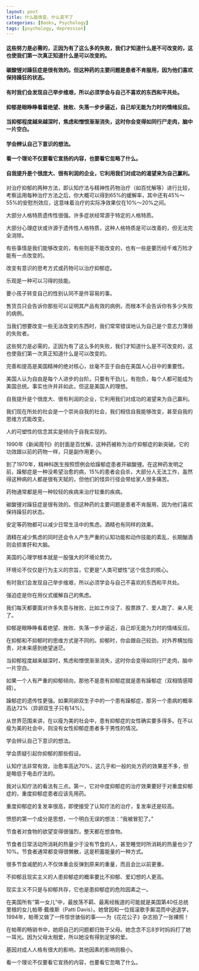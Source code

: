 ```yaml
---
layout: post
title: 什么能改变，什么变不了
categories: [Books, Psychology]
tags: [psychology, depression]
---
```

#### 这些努力是必需的，正因为有了这么多的失败，我们才知道什么是不可改变的，这也使我们第一次真正知道什么是可以改变的。
#### 碳酸锂对躁狂症是很有效的。但这种药的主要问题是患者不肯服用，因为他们喜欢保持躁狂的状态。
#### 有时我们会发现自己举步维艰，所以必须学会与自己不喜欢的东西和平共处。
#### 抑郁是眼睁睁看着绝望、挫败、失落一步步逼近，自己却无能为力时的情绪反应。
#### 当抑郁程度越来越深时，焦虑和憎恨渐渐消失，这时你会变得如同行尸走肉，脑中一片空白。
#### 学会辨认自己下意识的想法。
#### 看一个理论不仅要看它宣扬的内容，也要看它忽略了什么。
#### 自我提升是个很庞大、很有利润的企业，它利用我们对成功的渴望来为自己赢利。
<!-- more -->
对治疗抑郁的两种方法，即认知疗法与精神性药物治疗（如百忧解等）进行比较，考察运用每种治疗方法之后，你大概可以得到65%的缓解率，其中还有45%～55%的安慰剂效应，这意味着治疗的实际净效果仅在10%～20%之间。

大部分人格特质遗传性很强。许多症状经常源于特定的人格特质。

大部分心理症状或许源于遗传性人格特质，这种人格特质是可以改善的，但无法完全消除。


有些事情是我们能够改变的，有些则是不能改变的，也有一些是要历经千难万险才能有一点改变的。

改变有意识的思考方式或药物可以治疗抑郁症。

乐观是一种可以习得的技能。

要小孩子转变自己的性别认同不是件容易的事。

售货员只会告诉你那些可以证明其产品有效的病例，而根本不会告诉你有多少失败的病例。

当我们想要改变一些无法改变的东西时，我们常常错误地认为自己是个意志力薄弱的失败者。

这些努力是必需的，正因为有了这么多的失败，我们才知道什么是不可改变的，这也使我们第一次真正知道什么是可以改变的。

完善和提高是美国精神的绝对核心，丝毫不亚于自由在美国人心目中的重要性。

美国人认为自由是每个人进步的台阶。只要有干劲儿，有抱负，每个人都可能成为美国总统。事实也许并非如此，但这是美国人的理想。

自我提升是个很庞大、很有利润的企业，它利用我们对成功的渴望来为自己赢利。

我们现在所处的社会是一个崇尚自我的社会，我们相信自我能够改变，甚至自我的思维方式能改变。

人的可塑性的信念其实是倾向于自我实现的。

1990年《新闻周刊》的封面是百忧解，这种药被称为治疗抑郁症的新突破。它的功效跟以前的药物一样，只是副作用更小。

到了1970年，精神科医生按照惯例会给躁郁症患者开碳酸锂。在这种药发明之前，躁郁症是一种没希望治愈的病，15%的患者会自杀，大部分人无法工作，虽然得这种病的人都是很有天赋的，但他们的怪异行径会带给家人很多痛苦。

药物通常都是用一种较轻的疾病来治疗较重的疾病。

碳酸锂对躁狂症是很有效的。但这种药的主要问题是患者不肯服用，因为他们喜欢保持躁狂的状态。

安定等药物都可以减少日常生活中的焦虑。酒精也有同样的效果。

酒精在减少焦虑的同时还会令人产生严重的认知功能和动作技能的紊乱，长期酗酒则会损害肝和大脑。

美国的心理学根本就是一股强大的环境论势力。

环境论不仅仅是行为主义的宗旨，它更是“人类可塑性”这个信念的核心。

有时我们会发现自己举步维艰，所以必须学会与自己不喜欢的东西和平共处。

强迫症是你在用仪式缓解自己的焦虑。

我们每天都要面对许多失意与挫败，比如工作没了、股票跌了、爱人跑了、亲人死了。

抑郁是眼睁睁看着绝望、挫败、失落一步步逼近，自己却无能为力时的情绪反应。

在抑郁和不抑郁时的思维方式是不同的。抑郁时，你会跟自己较劲，对外界横加指责，对未来感到绝望迷茫。

当抑郁程度越来越深时，焦虑和憎恨渐渐消失，这时你会变得如同行尸走肉，脑中一片空白。

如果一个人有严重的抑郁倾向，那他不是患有抑郁症就是患有躁郁症（双相情感障碍）。

躁郁症的遗传性更强。如果同卵双生子中的一个患有躁郁症，那另一个患病的概率高达72%（异卵双生子只有14%）。

从世界范围来讲，在以瘦为美的社会中，患有抑郁症的女性确实要多得多。在不以瘦为美的社会中，则没有女性抑郁症患者多于男性的情况。

学会辨认自己下意识的想法。

学会质疑引起你抑郁的那些假设。

认知疗法非常有效，治愈率高达70%，这几乎和一般的处方药的效果差不多，但是略低于电击疗法的。

我对认知疗法的看法有三点。第一，它对中度抑郁症的治疗效果要好于对重度抑郁症的，重度抑郁症患者应该先用药。

重度抑郁症的复发率很高，即使接受了认知疗法的治疗，复发率还是较高。

愤怒的第一个成分是思想，一个明白无误的想法：“我被冒犯了。”

节食者对食物的欲望变得很强烈，整天都在想食物。

节食者日常活动所消耗的热量少于没有节食的人，甚至睡觉时所消耗的热量也少了10%。节食者通常都变得很懒散，这是积蓄能量的一种方式。

很多节食减肥的人不仅体重会反弹到原来的重量，而且会比以前更重。

不抑郁且现实主义的人患抑郁症的概率要比不抑郁、爱幻想的人更高。

现实主义不只是与抑郁共存，它也是患抑郁症的危险因素之一。

在美国所有“第一女儿”中，最放荡不羁、最离经叛道的可能就是美国第40任总统里根的女儿帕蒂·戴维斯（Patti Davis）。她曾因和一位摇滚歌手厮混而中途退学，1994年，帕蒂又做了一件惊世骇俗的事——为《花花公子》杂志拍了一张裸照！

在帕蒂的畅销书中，她把自己的问题都归咎于父母。她念念不忘8岁时妈妈打了她一耳光。因为父母太相爱，所以她没有得到足够的爱。

基因对成人人格有很大的影响，其他因素的影响则极小。

看一个理论不仅要看它宣扬的内容，也要看它忽略了什么。
